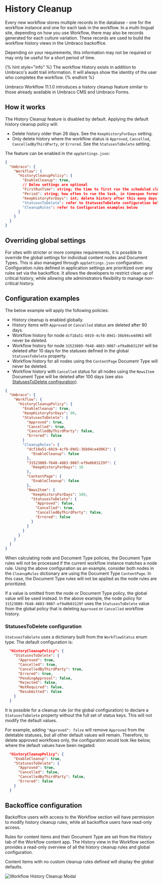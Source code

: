 # History Cleanup

Every new workflow stores multiple records in the database - one for the workflow instance and one for each task in the workflow. In a multi-lingual site, depending on how you use Workflow, there may also be records generated for each culture variation. These records are used to build the workflow history views in the Umbraco backoffice.

Depending on your requirements, this information may not be required or may only be useful for a short period of time.

{% hint style="info" %}
The workflow History exists in addition to Umbraco's audit trail information. It will always show the identity of the user who completes the workflow.
{% endhint %}

Umbraco Workflow 11.1.0 introduces a history cleanup feature similar to those already available in Umbraco CMS and Umbraco Forms.

## How it works

The History Cleanup feature is disabled by default. Applying the default history cleanup policy will:

* Delete history older than 28 days. See the `KeepHistoryForDays` setting.
* Only delete history where the workflow status is `Approved`, `Cancelled`, `CancelledByThirdParty`, or `Errored`. See the `StatusesToDelete` setting.

The feature can be enabled in the `appSettings.json`:

```json
{
  "Umbraco": {
    "Workflow": {
      "HistoryCleanupPolicy": {
        "EnableCleanup": true,
        // Below settings are optional
        "FirstRunTime": string; the time to first run the scheduled cleanup task, in crontab format
        "Period": string; how often to run the task, in timespan format
        "KeepHistoryForDays": int; delete history after this many days
        "StatusesToDelete": refer to StatusesToDelete configuration below
        "CleanupRules": refer to Configuration examples below
      }
    }
  }
}
```

## Overriding global settings

For sites with stricter or more complex requirements, it is possible to override the global settings for individual content nodes and Document Types. This is also managed through `appSettings.json` configuration. Configuration rules defined in application settings are prioritized over any rules set via the backoffice. It allows the developers to restrict clean up of critical history, while allowing site administrators flexibility to manage non-critical history.

## Configuration examples

The below example will apply the following policies:

* History cleanup is enabled globally.
* History items with `Approved` or `Cancelled` status are deleted after 90 days.
* Workflow history for node `dcf18a51-6919-4cf8-89d1-36b94ce4d963` will never be deleted.
* Workflow history for node `31523089-f648-4883-9087-ef9a0b83129f` will be deleted after 10 days for the statuses defined in the global `StatusesToDelete` property.
* Workflow history for all nodes using the `ContentPage` Document Type will never be deleted.
* Workflow history with `Cancelled` status for all nodes using the `NewsItem` Document Type will be deleted after 100 days (see also [StatusesToDelete configuration](history-cleanup.md#statusestodelete-configuration)).

```json
{
  "Umbraco": {
    "Workflow": {
      "HistoryCleanupPolicy": {
        "EnableCleanup": true,
        "KeepHistoryForDays": 90,
        "StatusesToDelete": {
          "Approved": true,
          "Cancelled": true,
          "CancelledByThirdParty": false,
          "Errored": false
        }
        "CleanupRules": {
          "dcf18a51-6919-4cf8-89d1-36b94ce4d963": {
            "EnableCleanup": false         
          }, 
          "31523089-f648-4883-9087-ef9a0b83129f": {
            "KeepHistoryForDays": 10
          },
          "ContentPage": {
            "EnableCleanup": false
          },
          "NewsItem": {
            "KeepHistoryForDays": 100,
            "StatusesToDelete": {
              "Approved": false,
              "Cancelled": true,
              "CancelledByThirdParty": false,
              "Errored": false
            }
          }
        }
      }
    }
  }
}
```

When calculating node and Document Type policies, the Document Type rules will not be processed if the current workflow instance matches a node rule. Using the above configuration as an example, consider both nodes in the `CleanupRules` dictionary are using the Document Type `ContentPage`. In this case, the Document Type rules will not be applied as the node rules are prioritized.

If a value is omitted from the node or Document Type policy, the global value will be used instead. In the above example, the node policy for `31523089-f648-4883-9087-ef9a0b83129f` uses the `StatusesToDelete` value from the global policy that is deleting `Approved` or `Cancelled` workflow history.

### StatusesToDelete configuration

`StatusesToDelete` uses a dictionary built from the `WorkflowStatus` enum type. The default configuration is:

```json
  "HistoryCleanupPolicy": { 
    "StatusesToDelete": {
      "Approved": true,
      "Cancelled": true,
      "CancelledByThirdParty": true,
      "Errored": true,
      "PendingApproval": false,
      "Rejected": false,
      "NotRequired": false,
      "Resubmitted": false
    }
  }
```

It is possible for a cleanup rule (or the global configuration) to declare a `StatusesToDelete` property without the full set of status keys. This will not modify the default values.

For example, adding `"Approved": false` will remove `Approved` from the deletable statuses, but all other default values will remain. Therefore, to delete approved workflows only, the configuration would look like below, where the default values have been negated:

```json
  "HistoryCleanupPolicy": { 
    "EnableCleanup": true,
    "StatusesToDelete": {
      "Approved": true,
      "Cancelled": false,
      "CancelledByThirdParty": false,
      "Errored": false
    }
  }
```

## Backoffice configuration

Backoffice users with access to the Workflow section will have permission to modify history cleanup rules, while all backoffice users have read-only access.

Rules for content items and their Document Type are set from the History tab of the Workflow content app. The History view in the Workflow section provides a read-only overview of all the history cleanup rules and global configuration.

Content items with no custom cleanup rules defined will display the global defaults.

![Workflow History Cleanup Modal](../getting-started/images/workflow-history-cleanup-modal.png)
